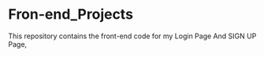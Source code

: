 # Fron-end_Projects
This repository contains the front-end code for my Login Page And SIGN UP Page, 
